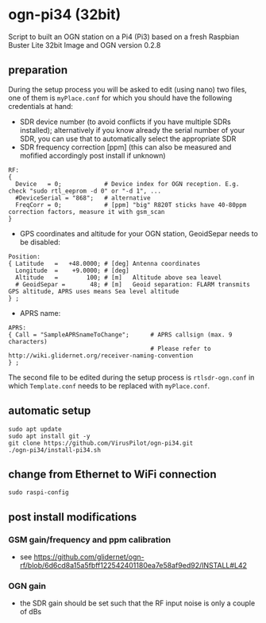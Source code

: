 # ogn-pi34 (32bit)
Script to built an OGN station on a Pi4 (Pi3) based on a fresh Raspbian Buster Lite 32bit Image and OGN version 0.2.8

## preparation
During the setup process you will be asked to edit (using nano) two files, one of them is `myPlace.conf` for which you should have the following credentials at hand:
- SDR device number (to avoid conflicts if you have multiple SDRs installed); alternatively if you know already the serial number of your SDR, you can use that to automatically select the appropriate SDR
- SDR frequency correction [ppm] (this can also be measured and mofified accordingly post install if unknown)
```
RF:
{
  Device   = 0;            # Device index for OGN reception. E.g. check "sudo rtl_eeprom -d 0" or "-d 1", ...
  #DeviceSerial = "868";   # alternative
  FreqCorr = 0;            # [ppm] "big" R820T sticks have 40-80ppm correction factors, measure it with gsm_scan
}
```
- GPS coordinates and altitude for your OGN station, GeoidSepar needs to be disabled:
```
Position:
{ Latitude   =   +48.0000; # [deg] Antenna coordinates
  Longitude  =    +9.0000; # [deg]
  Altitude   =        100; # [m]   Altitude above sea leavel
  # GeoidSepar =       48; # [m]   Geoid separation: FLARM transmits GPS altitude, APRS uses means Sea level altitude
} ;
```
- APRS name:
```
APRS:
{ Call = "SampleAPRSnameToChange";      # APRS callsign (max. 9 characters)
                                        # Please refer to http://wiki.glidernet.org/receiver-naming-convention
} ;
```

The second file to be edited during the setup process is `rtlsdr-ogn.conf` in which `Template.conf` needs to be replaced with `myPlace.conf`.

## automatic setup
```
sudo apt update
sudo apt install git -y
git clone https://github.com/VirusPilot/ogn-pi34.git
./ogn-pi34/install-pi34.sh
```
## change from Ethernet to WiFi connection
```
sudo raspi-config
```
## post install modifications
### GSM gain/frequency and ppm calibration
- see https://github.com/glidernet/ogn-rf/blob/6d6cd8a15a5fbff122542401180ea7e58af9ed92/INSTALL#L42
### OGN gain
- the SDR gain should be set such that the RF input noise is only a couple of dBs
